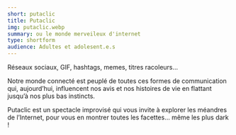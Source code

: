 ```yaml
---
short: putaclic
title: Putaclic
img: putaclic.webp
summary: ou le monde merveileux d'internet
type: shortform
audience: Adultes et adolesent.e.s
---
```


Réseaux sociaux, GIF, hashtags, memes, titres racoleurs…
 
Notre monde connecté est peuplé de toutes ces formes de communication qui, aujourd’hui, influencent nos avis et nos histoires de vie en flattant jusqu’à nos plus bas instincts.
 
Putaclic est un spectacle improvisé qui vous invite à explorer les méandres de l’Internet, pour vous en montrer toutes les facettes… même les plus dark !